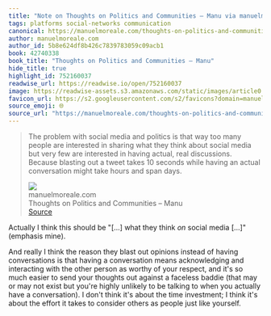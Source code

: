 ```yaml
---
title: "Note on Thoughts on Politics and Communities – Manu via manuelmoreale.com"
tags: platforms social-networks communication
canonical: https://manuelmoreale.com/thoughts-on-politics-and-communities
author: manuelmoreale.com
author_id: 5b8e624df8b426c7839783059c09acb1
book: 42740338
book_title: "Thoughts on Politics and Communities – Manu"
hide_title: true
highlight_id: 752160037
readwise_url: https://readwise.io/open/752160037
image: https://readwise-assets.s3.amazonaws.com/static/images/article0.00998d930354.png
favicon_url: https://s2.googleusercontent.com/s2/favicons?domain=manuelmoreale.com
source_emoji: 🌐
source_url: "https://manuelmoreale.com/thoughts-on-politics-and-communities#:~:text=The%20problem%20with,and%20span%20days."
---
```


> The problem with social media and politics is that way too many people are interested in sharing what they think about social media but very few are interested in having actual, real discussions. Because blasting out a tweet takes 10 seconds while having an actual conversation might take hours and span days.
> <div class="quoteback-footer"><div class="quoteback-avatar"><img class="mini-favicon" src="https://s2.googleusercontent.com/s2/favicons?domain=manuelmoreale.com"></div><div class="quoteback-metadata"><div class="metadata-inner"><span style="display:none">FROM:</span><div aria-label="manuelmoreale.com" class="quoteback-author"> manuelmoreale.com</div><div aria-label="Thoughts on Politics and Communities – Manu" class="quoteback-title"> Thoughts on Politics and Communities – Manu</div></div></div><div class="quoteback-backlink"><a target="_blank" aria-label="go to the full text of this quotation" rel="noopener" href="https://manuelmoreale.com/thoughts-on-politics-and-communities#:~:text=The%20problem%20with,and%20span%20days." class="quoteback-arrow"> Source</a></div></div>

Actually I think this should be "[...] what they think _on_ social media [...]" (emphasis mine).

And really I think the reason they blast out opinions instead of having conversations is that having a conversation means acknowledging and interacting with the other person as worthy of your respect, and it's so much easier to send your thoughts out against a faceless baddie (that may or may not exist but you're highly unlikely to be talking to when you actually have a conversation). I don't think it's about the time investment; I think it's about the effort it takes to consider others as people just like yourself.